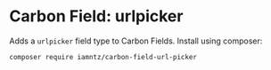 # Carbon Field: urlpicker

Adds a `urlpicker` field type to Carbon Fields. Install using composer:
```cli
composer require iamntz/carbon-field-url-picker
```